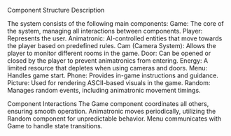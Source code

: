 Component Structure Description

The system consists of the following main components:
Game: The core of the system, managing all interactions between components.
Player: Represents the user.
Animatronic: AI-controlled entities that move towards the player based on predefined rules.
Cam (Camera System): Allows the player to monitor different rooms in the game.
Door: Can be opened or closed by the player to prevent animatronics from entering.
Energy: A limited resource that depletes when using cameras and doors.
Menu: Handles game start.
Phone: Provides in-game instructions and guidance.
Picture: Used for rendering ASCII-based visuals in the game.
Random: Manages random events, including animatronic movement timings.

Component Interactions
The Game component coordinates all others, ensuring smooth operation.
Animatronic moves periodically, utilizing the Random component for unpredictable behavior.
Menu communicates with Game to handle state transitions.
